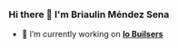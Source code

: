### Hi there 👋 I'm Briaulin Méndez Sena

- 🔭 I’m currently working on __[Io Builsers](https://io.builders/)__

<!--
**bjmendezsena/bjmendezsena** is a ✨ _special_ ✨ repository because its `README.md` (this file) appears on your GitHub profile.

Here are some ideas to get you started:

- 🔭 I’m currently working on ...
- 🌱 I’m currently learning ...
- 👯 I’m looking to collaborate on ...
- 🤔 I’m looking for help with ...
- 💬 Ask me about ...
- 📫 How to reach me: ...
- 😄 Pronouns: ...
- ⚡ Fun fact: ...
-->
